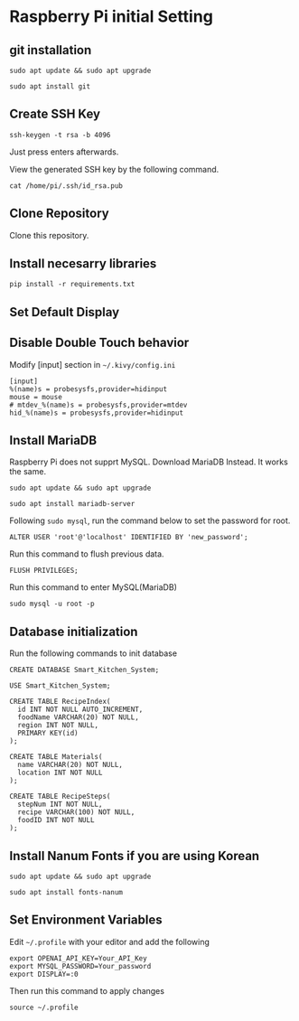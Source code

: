 # Raspberry Pi initial Setting

## git installation

``` 
sudo apt update && sudo apt upgrade
```
```
sudo apt install git
```

## Create SSH Key
```
ssh-keygen -t rsa -b 4096
```
Just press enters afterwards.

View the generated SSH key by the following command.
```
cat /home/pi/.ssh/id_rsa.pub
```

## Clone Repository
Clone this repository.

## Install necesarry libraries
```
pip install -r requirements.txt
```

## Set Default Display

## Disable Double Touch behavior
Modify [input] section in `~/.kivy/config.ini` 
```
[input]
%(name)s = probesysfs,provider=hidinput
mouse = mouse
# mtdev_%(name)s = probesysfs,provider=mtdev 
hid_%(name)s = probesysfs,provider=hidinput
```

## Install MariaDB
Raspberry Pi does not supprt MySQL. Download MariaDB Instead. It works the same.
```
sudo apt update && sudo apt upgrade
```
```
sudo apt install mariadb-server
```
Following `sudo mysql`, run the command below to set the password for root.
```
ALTER USER 'root'@'localhost' IDENTIFIED BY 'new_password';
```
Run this command to flush previous data.
```
FLUSH PRIVILEGES;
```
Run this command to enter MySQL(MariaDB)
```
sudo mysql -u root -p
```

## Database initialization
Run the following commands to init database
```
CREATE DATABASE Smart_Kitchen_System;
```
```
USE Smart_Kitchen_System;
```
```
CREATE TABLE RecipeIndex(
  id INT NOT NULL AUTO_INCREMENT,
  foodName VARCHAR(20) NOT NULL,
  region INT NOT NULL,
  PRIMARY KEY(id)
);
```
```
CREATE TABLE Materials(
  name VARCHAR(20) NOT NULL,
  location INT NOT NULL
);
```
```
CREATE TABLE RecipeSteps(
  stepNum INT NOT NULL,
  recipe VARCHAR(100) NOT NULL,
  foodID INT NOT NULL
);
```

## Install Nanum Fonts if you are using Korean
```
sudo apt update && sudo apt upgrade
```
```
sudo apt install fonts-nanum
```

## Set Environment Variables
Edit `~/.profile` with your editor and add the following

```
export OPENAI_API_KEY=Your_API_Key
export MYSQL_PASSWORD=Your_password
export DISPLAY=:0
```
Then run this command to apply changes
```
source ~/.profile
```

